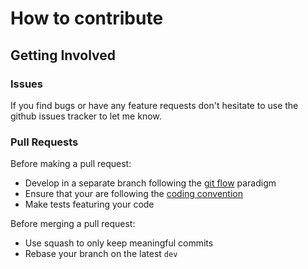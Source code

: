 # How to contribute

## Getting Involved

### Issues

If you find bugs or have any feature requests don't hesitate to use the github issues tracker to let me know.

### Pull Requests

Before making a pull request:

- Develop in a separate branch following the [git flow](http://nvie.com/posts/a-successful-git-branching-model) paradigm
- Ensure that your are following the [coding convention](CONVENTIONS.md)
- Make tests featuring your code

Before merging a pull request:

- Use squash to only keep meaningful commits
- Rebase your branch on the latest `dev`
